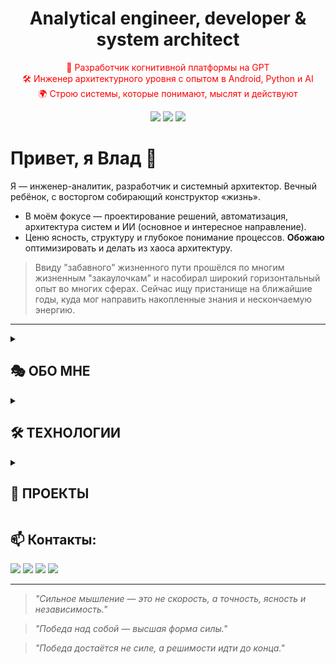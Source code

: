 <h1 align="center">Analytical engineer, developer & system architect</h1>
<p align="center" style="color: red;">
  🧠 Разработчик когнитивной платформы на GPT<br/>
  🛠 Инженер архитектурного уровня с опытом в Android, Python и AI<br/>
  🌍 Строю системы, которые понимают, мыслят и действуют
</p>

<p align="center">
  <img src="https://img.shields.io/badge/Android-Kotlin-blue?style=for-the-badge&logo=kotlin"/>
  <img src="https://img.shields.io/badge/AI-GPT4-green?style=for-the-badge&logo=OpenAI"/>
  <img src="https://img.shields.io/badge/Backend-Python-yellow?style=for-the-badge&logo=python"/>
</p>


# Привет, я Влад 👋

Я — инженер-аналитик, разработчик и системный архитектор. Вечный ребёнок, с восторгом собирающий конструктор «жизнь».
- В моём фокусе — проектирование решений, автоматизация, архитектура систем и ИИ (основное и интересное направление).  
- Ценю ясность, структуру и глубокое понимание процессов. **Обожаю** оптимизировать и делать из хаоса архитектуру.

> Ввиду "забавного" жизненного пути прошёлся по многим жизненным "закаулочкам" и насобирал широкий горизонтальный опыт во многих сферах.
> Сейчас ищу пристанище на ближайшие годы, куда мог направить накопленные знания и нескончаемую энергию.

---
<details><summary><h2>🎭 ОБО МНЕ</h2></summary>
  <br>
  
  - Разрабатывал сложные enterprise-решения в ВТБ: архитектура, автоматизация, data pipeline'ы
  - Обучался Android-разработке (Kotlin, Jetpack Compose, MVVM, Firebase и др.)
  - Создал **Analyst Machine** — адаптивную мета-когнитивную надстройку над GPT с многуровневой логикой.
  - Люблю нестандартные задачи, системное мышление и глубокую проработку

  > Откуда-то набрался креативности, что по ночам мучает: мозг требует инноваций и оптимизировать что-нибудь - обожаю!   
  > В жизни успел повлиять и поковыряться во всём, что попадало в поле зрения :)

---
</details><details><summary><h2>🛠️ ТЕХНОЛОГИИ</h2></summary>
  
  - **Backend & Data:**  
    `Python`, `SQL`, `PostgreSQL`, `Django`, `Airflow`, `REST API`

  - **Frontend & Web:**  
    `HTML5`, `CSS3`, `JavaScript`, `Django templates`

  - **Android:**  
    `Kotlin`, `Jetpack Compose`, `Android SDK`, `Android Jetpack`, `Clean Architecture`,  
    `MVVM`, `Room`, `Retrofit`, `LiveData`, `Flows`, `Firebase`, `Dagger 2`,  
    `Navigation`, `Animations`, `Services`, `Broadcast Receivers`, `Content Providers`

  - **AI & Cognitive Systems:**  
    `GPT-4`, `Prompt Engineering`, `Cognitive Architecture`, `meta-reasoning`, `logic-first design`, `Markdown`

  - **Automation & Tools:**  
    `Bash`, `PowerShell`, `AutoHotkey`, `Git`, `Swagger`, `Grafana`, `OpenShift`

  - **Web Automation & Scripting:**  
    `urllib`, `http.cookiejar`, `html.parser`, `json`, `re`, `ssl`, `subprocess`, `threading`, `os`, `sys`, `time`, `datetime`

  - **Infrastructure & Environments:**  
    `Unix`, `Linux (RedHat)`, `Windows`,  `Jira`, `Confluence`

---
</details><details><summary><h2>📌 ПРОЕКТЫ</h2></summary>

  ### 🤖 [Analyst Machine](https://github.com/Vkuvalin/Analyst-Machine)
  > Когнитивная модификация ChatGPT, построенная на принципах логики, мета-рефлексии и архитектуры мышления  

  - В основе — фреймворк мышления: маршруты взаимодействия, шаблоны рассуждений,
  контроль логики и смысловой целостности. Система адаптируется под разные типы
  задач (глубокий управляемый анализ, обучение, ресерч), поддерживает стилистические
  режимы, автоматическое форматирование и пошаговую декомпозицию.

  ### 🧠 [BrainStorm](https://github.com/Vkuvalin/BrainStorm) - Android-игра с архитектурой MVP+ и Jetpack Compose. Реплика легенды - BrainWars
  ### 🧩 [AutoHotkey](https://github.com/Vkuvalin/AutoHotkey) - Искренне рекомендую ознакомиться и обуздать - мощный язык для Windows

---
</details>

## 📫 Контакты:

<p align="left">
  <a href="mailto:vkuvalin@yandex.ru"><img src="https://img.shields.io/badge/Email-vkualvin@yandex.ru-blue?style=flat&logo=gmail"/></a>
  <a href="https://t.me/steppz"><img src="https://img.shields.io/badge/Telegram-@Steppz-blue?style=flat&logo=telegram"/></a>
  <a href="https://vk.com/steppzz"><img src="https://img.shields.io/badge/VK-Steppz-4a76a8?style=flat&logo=vk"/></a>
  <a href="https://hh.ru/resume/e3012586ff0c86b4e10039ed1f51784c476b34"><img src="https://img.shields.io/badge/Resume-PDF-critical?style=flat&logo=adobeacrobatreader"/></a>
</p>


---

> _"Сильное мышление — это не скорость, а точность, ясность и независимость."_

> _"Победа над собой — высшая форма силы."_

> _"Победа достаётся не силе, а решимости идти до конца."_
